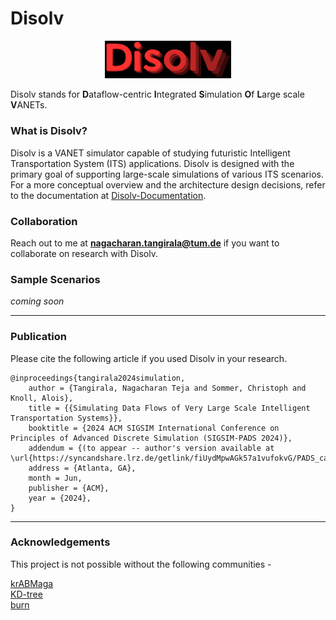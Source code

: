 # Disolv

<p align="center">
  <picture>
    <img style="max-width: 40%; height: auto;" src="resources/logo/disolv_logo.svg" alt="">
  </picture>
</p>

Disolv stands for **D**ataflow-centric **I**ntegrated **S**imulation **O**f **L**arge scale **V**ANETs.

### What is Disolv?

Disolv is a VANET simulator capable of studying futuristic Intelligent Transportation System (ITS) applications.
Disolv is designed with the primary goal of supporting large-scale simulations of various ITS scenarios.
For a more conceptual overview and the architecture design decisions, refer to the documentation
at [Disolv-Documentation](https://nagacharan-tangirala.github.io/disolv-docs/).

### Collaboration

Reach out to me at **nagacharan.tangirala@tum.de** if you want to collaborate on research with Disolv.

### Sample Scenarios

_coming soon_

--- 

### Publication

Please cite the following article if you used Disolv in your research.

```
@inproceedings{tangirala2024simulation,
    author = {Tangirala, Nagacharan Teja and Sommer, Christoph and Knoll, Alois},
    title = {{Simulating Data Flows of Very Large Scale Intelligent Transportation Systems}},
    booktitle = {2024 ACM SIGSIM International Conference on Principles of Advanced Discrete Simulation (SIGSIM-PADS 2024)},
    addendum = {(to appear -- author's version available at \url{https://syncandshare.lrz.de/getlink/fiUydMpwAGk57a1vufokvG/PADS_camera_ready.pdf})},
    address = {Atlanta, GA},
    month = Jun,
    publisher = {ACM},
    year = {2024},
}
```

--- 

### Acknowledgements

This project is not possible without the following communities -

[krABMaga](https://krabmaga.github.io/) \
[KD-tree](https://github.com/sdd/kiddo) \
[burn](https://github.com/tracel-ai/burn)


